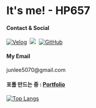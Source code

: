 # It's me! - HP657



#### Contact & Social
  <p>
  <a href="https://velog.io/@hp657" target="_blank"><img src="https://img.shields.io/badge/Velog-link-36B6FD?style=for-the-badge&logo=velog&logoColor=white&link=https://velog.io/@hp657" alt="Velog" /></a>&nbsp;
  <a href="https://www.instagram.com/lz_h.57/" target="_blank"><img src="https://img.shields.io/badge/Instagram-link-E4405F?style=for-the-badge&logo=Instagram&logoColor=white&link=https://www.instagram.com/lz_h.57/"/></a>&nbsp
  <a href="https://github.com/HP657" target="_blank"><img src="https://img.shields.io/badge/GitHub-HP657-181717?style=for-the-badge&logo=github&logoColor=white&link=https://github.com/HP657" alt="GitHub" /></a>&nbsp
  </p>
<!--
  #### Want Used language
  <p>
    <img alt="Python" src="https://img.shields.io/badge/Python-%2314354C.svg?style=for-the-badge&logo=python&logoColor=white">
    <img alt="C++" src="https://img.shields.io/badge/C++-%2300599C.svg?style=for-the-badge&logo=c%2B%2B&logoColor=white">
    <img alt="JavaScript" src="https://img.shields.io/badge/JavaScript-%23F7DF1E.svg?style=for-the-badge&logo=javascript&logoColor=black">
    <img alt="Java" src="https://img.shields.io/badge/Java-ED8B00?style=for-the-badge&logo=openjdk&logoColor=white">
    <img alt="EXPRESS" src="https://img.shields.io/badge/Express.js-404D59?style=for-the-badge">
    <img alt="Node JS" src="https://img.shields.io/badge/Node.js-43853D?style=for-the-badge&logo=node.js&logoColor=white">
    <img alt="" src="">
    <img alt="" src="">
  </p>
-->
  
#### My Email
  <p>
    junlee5070@gmail.com
  </p>

#### 포폴 만드는 중 : [Portfolio](https://junlee0507.notion.site/5f49c6200d434d32a38ea25674d3ca81?pvs=4)


<!--![HP657's github stats](https://github-readme-stats.vercel.app/api?username=HP657&show_icons=true)-->

[![Top Langs](https://github-readme-stats.vercel.app/api/top-langs/?username=HP657&layout=compact)](https://github.com/anuraghazra/github-readme-stats)

